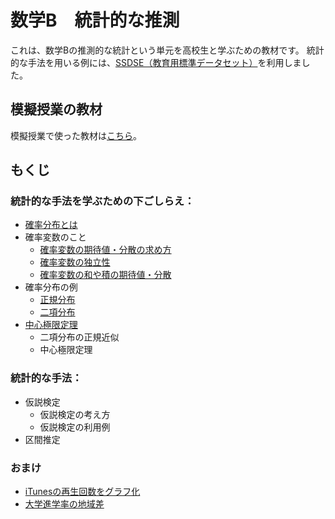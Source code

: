 # 数学B　統計的な推測

これは、数学Bの推測的な統計という単元を高校生と学ぶための教材です。
統計的な手法を用いる例には、[SSDSE（教育用標準データセット）](https://www.nstac.go.jp/use/literacy/ssdse/)を利用しました。

## 模擬授業の教材

模擬授業で使った教材は[こちら](class)。

## もくじ

### 統計的な手法を学ぶための下ごしらえ：

- [確率分布とは](art/pd.md)
- 確率変数のこと
  - [確率変数の期待値・分散の求め方](art/rv.md)
  - [確率変数の独立性](art/rv2.md)
  - [確率変数の和や積の期待値・分散](art/rv3.md)
- 確率分布の例
  - [正規分布](art/gauss.md)
  - [二項分布](art/bin.md)
- [中心極限定理](art/clt2.md)
  - 二項分布の正規近似
  - 中心極限定理

### 統計的な手法：

- 仮説検定
  - 仮説検定の考え方
  - 仮説検定の利用例
- 区間推定

### おまけ

- [iTunesの再生回数をグラフ化](art/music.md)
- [大学進学率の地域差](art/edu.md)
